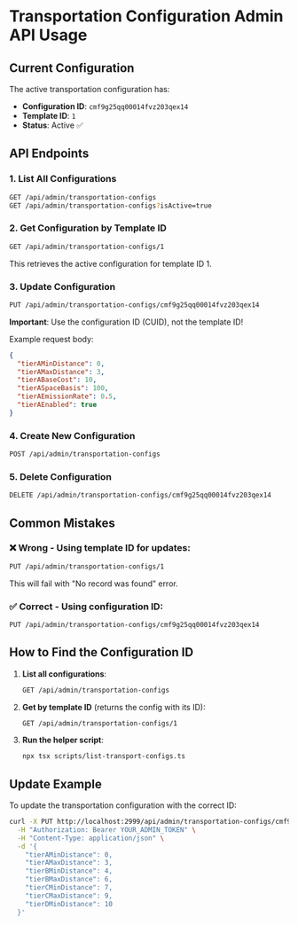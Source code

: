 # Transportation Configuration Admin API Usage

## Current Configuration

The active transportation configuration has:
- **Configuration ID**: `cmf9g25qq00014fvz203qex14`
- **Template ID**: `1`
- **Status**: Active ✅

## API Endpoints

### 1. List All Configurations
```bash
GET /api/admin/transportation-configs
GET /api/admin/transportation-configs?isActive=true
```

### 2. Get Configuration by Template ID
```bash
GET /api/admin/transportation-configs/1
```
This retrieves the active configuration for template ID 1.

### 3. Update Configuration
```bash
PUT /api/admin/transportation-configs/cmf9g25qq00014fvz203qex14
```
**Important**: Use the configuration ID (CUID), not the template ID!

Example request body:
```json
{
  "tierAMinDistance": 0,
  "tierAMaxDistance": 3,
  "tierABaseCost": 10,
  "tierASpaceBasis": 100,
  "tierAEmissionRate": 0.5,
  "tierAEnabled": true
}
```

### 4. Create New Configuration
```bash
POST /api/admin/transportation-configs
```

### 5. Delete Configuration
```bash
DELETE /api/admin/transportation-configs/cmf9g25qq00014fvz203qex14
```

## Common Mistakes

### ❌ Wrong - Using template ID for updates:
```bash
PUT /api/admin/transportation-configs/1
```
This will fail with "No record was found" error.

### ✅ Correct - Using configuration ID:
```bash
PUT /api/admin/transportation-configs/cmf9g25qq00014fvz203qex14
```

## How to Find the Configuration ID

1. **List all configurations**:
   ```bash
   GET /api/admin/transportation-configs
   ```

2. **Get by template ID** (returns the config with its ID):
   ```bash
   GET /api/admin/transportation-configs/1
   ```

3. **Run the helper script**:
   ```bash
   npx tsx scripts/list-transport-configs.ts
   ```

## Update Example

To update the transportation configuration with the correct ID:

```bash
curl -X PUT http://localhost:2999/api/admin/transportation-configs/cmf9g25qq00014fvz203qex14 \
  -H "Authorization: Bearer YOUR_ADMIN_TOKEN" \
  -H "Content-Type: application/json" \
  -d '{
    "tierAMinDistance": 0,
    "tierAMaxDistance": 3,
    "tierBMinDistance": 4,
    "tierBMaxDistance": 6,
    "tierCMinDistance": 7,
    "tierCMaxDistance": 9,
    "tierDMinDistance": 10
  }'
```